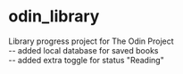 # odin_library

Library progress project for The Odin Project
<br>-- added local database for saved books
<br>-- added extra toggle for status "Reading" 
